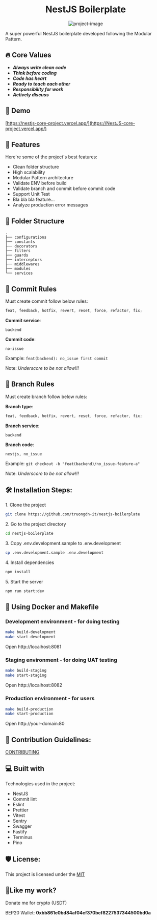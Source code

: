 <h1 align="center" id="title">NestJS Boilerplate</h1>

<p align="center"><img src="https://socialify.git.ci/truongdn-it/nestjs-boilerplate/image?description=1&amp;descriptionEditable=A%20super%20powerful%20NestJS%20boilerplate%20developed%20following%20the%20Modular%20Pattern&amp;font=Inter&amp;forks=1&amp;issues=1&amp;language=1&amp;name=1&amp;owner=1&amp;pattern=Circuit%20Board&amp;pulls=1&amp;stargazers=1&amp;theme=Auto" alt="project-image"></p>

<p id="description">A super powerful NestJS boilerplate developed following the Modular Pattern.</p>

## 🔥 Core Values

- **_Always write clean code_**
- **_Think before coding_**
- **_Code has heart_**
- **_Ready to teach each other_**
- **_Responsibility for work_**
- **_Actively discuss_**

<h2>🚀 Demo</h2>

[https://nestjs-core-project.vercel.app/](https://NestJS-core-project.vercel.app/)

<h2>🧐 Features</h2>

Here're some of the project's best features:

- Clean folder structure
- High scalability
- Modular Pattern architecture
- Validate ENV before build
- Validate branch and commit before commit code
- Support Unit Test
- Bla bla bla feature...
- Analyze production error messages

## 📂 Folder Structure

```
.
├── configurations
├── constants
├── decorators
├── filters
├── guards
├── interceptors
├── middlewares
├── modules
└── services
```

## 💉 Commit Rules

Must create commit follow below rules:

```javascript
feat, feedback, hotfix, revert, reset, force, refactor, fix;
```

**Commit service**:

```text
backend
```

**Commit code**:

```text
no-issue
```

Example:
`feat(backend): no_issue first commit`

Note: _Underscore to be not allow!!!_

## 🤟 Branch Rules

Must create branch follow below rules:

**Branch type**:

```javascript
feat, feedback, hotfix, revert, reset, force, refactor, fix;
```

**Branch service**:

```text
backend
```

**Branch code**:

```text
nestjs, no_issue
```

Example:
`git checkout -b "feat(backend)/no_issue-feature-a"`

Note: _Underscore to be not allow!!!_

<h2>🛠️ Installation Steps:</h2>

<p>1. Clone the project</p>

```bash
git clone https://github.com/truongdn-it/nestjs-boilerplate
```

<p>2. Go to the project directory</p>

```bash
cd nestjs-boilerplate
```

<p>3. Copy .env.development.sample to .env.development</p>

```bash
cp .env.development.sample .env.development
```

<p>4. Install dependencies</p>

```bash
npm install
```

<p>5. Start the server</p>

```bash
npm run start:dev
```

## 🤖 Using Docker and Makefile

### Development environment - for doing testing

```bash
make build-development
make start-development
```

Open http://localhost:8081

### Staging environment - for doing UAT testing

```bash
make build-staging
make start-staging
```

Open http://localhost:8082

### Production environment - for users

```bash
make build-production
make start-production
```

Open http://your-domain:80

<h2>🍰 Contribution Guidelines:</h2>

[CONTRIBUTING](<[CONTRIBUTING](https://github.com/truongdn-it/nestjs-boilerplate/blob/main/CONTRIBUTING.md)>)

<h2>💻 Built with</h2>

Technologies used in the project:

- NestJS
- Commit lint
- Eslint
- Prettier
- Vitest
- Sentry
- Swagger
- Fastify
- Terminus
- Pino

<h2>🛡️ License:</h2>

This project is licensed under the [MIT](./LICENSE)

<h2>💖Like my work?</h2>

Donate me for crypto (USDT)<p>BEP20 Wallet: **0xbb861e0bd84af04cf370bcf8227537344500bd0a**</p>

